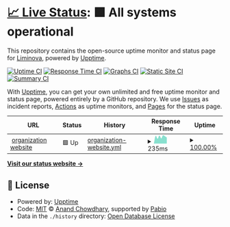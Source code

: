 # [📈 Live Status](https://Liminova.github.io/status): <!--live status--> **🟩 All systems operational**

This repository contains the open-source uptime monitor and status page for [Liminova](https://Liminova.github.io/status), powered by [Upptime](https://github.com/upptime/upptime).

[![Uptime CI](https://github.com/Liminova/status/workflows/Uptime%20CI/badge.svg)](https://github.com/Liminova/status/actions?query=workflow%3A%22Uptime+CI%22)
[![Response Time CI](https://github.com/Liminova/status/workflows/Response%20Time%20CI/badge.svg)](https://github.com/Liminova/status/actions?query=workflow%3A%22Response+Time+CI%22)
[![Graphs CI](https://github.com/Liminova/status/workflows/Graphs%20CI/badge.svg)](https://github.com/Liminova/status/actions?query=workflow%3A%22Graphs+CI%22)
[![Static Site CI](https://github.com/Liminova/status/workflows/Static%20Site%20CI/badge.svg)](https://github.com/Liminova/status/actions?query=workflow%3A%22Static+Site+CI%22)
[![Summary CI](https://github.com/Liminova/status/workflows/Summary%20CI/badge.svg)](https://github.com/Liminova/status/actions?query=workflow%3A%22Summary+CI%22)

With [Upptime](https://upptime.js.org), you can get your own unlimited and free uptime monitor and status page, powered entirely by a GitHub repository. We use [Issues](https://github.com/Liminova/status/issues) as incident reports, [Actions](https://github.com/Liminova/status/actions) as uptime monitors, and [Pages](https://Liminova.github.io/status) for the status page.

<!--start: status pages-->
<!-- This summary is generated by Upptime (https://github.com/upptime/upptime) -->
<!-- Do not edit this manually, your changes will be overwritten -->
<!-- prettier-ignore -->
| URL | Status | History | Response Time | Uptime |
| --- | ------ | ------- | ------------- | ------ |
| <img alt="" src="https://icons.duckduckgo.com/ip3/liminova.net.ico" height="13"> [organization website](https://liminova.net) | 🟩 Up | [organization-website.yml](https://github.com/Liminova/status/commits/HEAD/history/organization-website.yml) | <details><summary><img alt="Response time graph" src="./graphs/organization-website/response-time-week.png" height="20"> 235ms</summary><br><a href="https://status.liminova.net/history/organization-website"><img alt="Response time 158" src="https://img.shields.io/endpoint?url=https%3A%2F%2Fraw.githubusercontent.com%2FLiminova%2Fstatus%2FHEAD%2Fapi%2Forganization-website%2Fresponse-time.json"></a><br><a href="https://status.liminova.net/history/organization-website"><img alt="24-hour response time 213" src="https://img.shields.io/endpoint?url=https%3A%2F%2Fraw.githubusercontent.com%2FLiminova%2Fstatus%2FHEAD%2Fapi%2Forganization-website%2Fresponse-time-day.json"></a><br><a href="https://status.liminova.net/history/organization-website"><img alt="7-day response time 235" src="https://img.shields.io/endpoint?url=https%3A%2F%2Fraw.githubusercontent.com%2FLiminova%2Fstatus%2FHEAD%2Fapi%2Forganization-website%2Fresponse-time-week.json"></a><br><a href="https://status.liminova.net/history/organization-website"><img alt="30-day response time 299" src="https://img.shields.io/endpoint?url=https%3A%2F%2Fraw.githubusercontent.com%2FLiminova%2Fstatus%2FHEAD%2Fapi%2Forganization-website%2Fresponse-time-month.json"></a><br><a href="https://status.liminova.net/history/organization-website"><img alt="1-year response time 163" src="https://img.shields.io/endpoint?url=https%3A%2F%2Fraw.githubusercontent.com%2FLiminova%2Fstatus%2FHEAD%2Fapi%2Forganization-website%2Fresponse-time-year.json"></a></details> | <details><summary><a href="https://status.liminova.net/history/organization-website">100.00%</a></summary><a href="https://status.liminova.net/history/organization-website"><img alt="All-time uptime 99.99%" src="https://img.shields.io/endpoint?url=https%3A%2F%2Fraw.githubusercontent.com%2FLiminova%2Fstatus%2FHEAD%2Fapi%2Forganization-website%2Fuptime.json"></a><br><a href="https://status.liminova.net/history/organization-website"><img alt="24-hour uptime 100.00%" src="https://img.shields.io/endpoint?url=https%3A%2F%2Fraw.githubusercontent.com%2FLiminova%2Fstatus%2FHEAD%2Fapi%2Forganization-website%2Fuptime-day.json"></a><br><a href="https://status.liminova.net/history/organization-website"><img alt="7-day uptime 100.00%" src="https://img.shields.io/endpoint?url=https%3A%2F%2Fraw.githubusercontent.com%2FLiminova%2Fstatus%2FHEAD%2Fapi%2Forganization-website%2Fuptime-week.json"></a><br><a href="https://status.liminova.net/history/organization-website"><img alt="30-day uptime 100.00%" src="https://img.shields.io/endpoint?url=https%3A%2F%2Fraw.githubusercontent.com%2FLiminova%2Fstatus%2FHEAD%2Fapi%2Forganization-website%2Fuptime-month.json"></a><br><a href="https://status.liminova.net/history/organization-website"><img alt="1-year uptime 100.00%" src="https://img.shields.io/endpoint?url=https%3A%2F%2Fraw.githubusercontent.com%2FLiminova%2Fstatus%2FHEAD%2Fapi%2Forganization-website%2Fuptime-year.json"></a></details>

<!--end: status pages-->

[**Visit our status website →**](https://Liminova.github.io/status)

## 📄 License

- Powered by: [Upptime](https://github.com/upptime/upptime)
- Code: [MIT](./LICENSE) © [Anand Chowdhary](https://anandchowdhary.com), supported by [Pabio](https://pabio.com)
- Data in the `./history` directory: [Open Database License](https://opendatacommons.org/licenses/odbl/1-0/)

